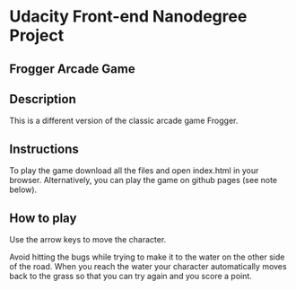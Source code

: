 # Udacity Front-end Nanodegree Project 
## Frogger Arcade Game

## Description
This is a different version of the classic arcade game Frogger.

## Instructions
To play the game download all the files and open index.html in your browser.
Alternatively, you can play the game on github pages (see note below).

## How to play
Use the arrow keys to move the character.

Avoid hitting the bugs while trying to make it to the water on the other side of the road. When you reach the water your character automatically moves back to the grass so that you can try again and you score a point.
